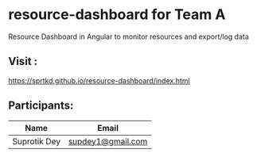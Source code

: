 # resource-dashboard for Team A
Resource Dashboard in Angular to monitor resources and export/log data

## Visit :
https://sprtkd.github.io/resource-dashboard/index.html

## Participants:
| Name        | Email          |
| ------------- | --------------------|
| Suprotik Dey | supdey1@gmail.com |